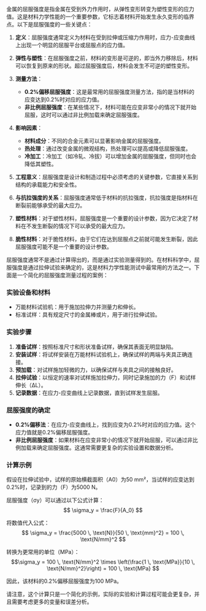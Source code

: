   
金属的屈服强度是指金属在受到外力作用时，从弹性变形转变为塑性变形的应力值。这是材料力学性能的一个重要参数，它标志着材料开始发生永久变形的临界点。以下是屈服强度的一些关键点：

1. **定义**：屈服强度通常定义为材料在受到拉伸或压缩力作用时，应力-应变曲线上出现一个明显的屈服平台或屈服点的应力值。
    
2. **弹性与塑性**：在屈服强度之前，材料的变形是可逆的，即当外力移除后，材料可以恢复到原来的形状。超过屈服强度后，材料会发生不可逆的塑性变形。
    
3. **测量方法**：
    
    - **0.2%偏移屈服强度**：这是最常用的屈服强度测量方法，指的是当材料的应变达到0.2%时对应的应力值。
    - **非比例屈服强度**：在某些情况下，材料可能在应变非常小的情况下就开始屈服，这时可以通过非比例加载来确定屈服强度。
4. **影响因素**：
    
    - **材料成分**：不同的合金元素可以显著影响金属的屈服强度。
    - **热处理**：通过改变金属的微观结构，热处理可以提高或降低屈服强度。
    - **冷加工**：冷加工（如冷轧、冷拔）可以增加金属的屈服强度，但同时也会降低其塑性。
5. **工程意义**：屈服强度是设计和制造过程中必须考虑的关键参数，它直接关系到结构的承载能力和安全性。
    
6. **与抗拉强度的关系**：屈服强度通常低于材料的抗拉强度，抗拉强度是指材料在断裂前能够承受的最大应力。
    
7. **塑性材料**：对于塑性材料，屈服强度是一个重要的设计参数，因为它决定了材料在不发生断裂的情况下可以承受的最大应力。
    
8. **脆性材料**：对于脆性材料，由于它们在达到屈服点之前就可能发生断裂，因此屈服强度可能不是一个重要的设计参数。


屈服强度通常不是通过计算得出的，而是通过实验测量得到的。在材料科学中，屈服强度是通过拉伸试验来确定的，这是材料力学性能测试中最常用的方法之一。下面是一个简化的屈服强度测量过程的案例：

### 实验设备和材料
- 万能材料试验机：用于施加拉伸力并测量力和伸长。
- 标准试样：具有规定尺寸的金属棒或片，用于进行拉伸试验。

### 实验步骤
1. **准备试样**：按照标准尺寸和形状准备试样，确保其表面无明显缺陷。
2. **安装试样**：将试样安装在万能材料试验机上，确保试样的两端与夹具正确连接。
3. **预加载**：对试样施加轻微的力，以确保试样与夹具之间的接触良好。
4. **拉伸试验**：以恒定的速率对试样施加拉伸力，同时记录施加的力（F）和试样伸长（ΔL）。
5. **记录数据**：在应力-应变曲线上记录数据，直到试样发生屈服。

### 屈服强度的确定
- **0.2%偏移法**：在应力-应变曲线上，找到应变为0.2%时对应的应力值。这个应力值就是0.2%偏移屈服强度。
- **非比例屈服强度**：如果材料在应变非常小的情况下就开始屈服，可以通过非比例加载来确定屈服强度。这通常需要更复杂的实验设置和数据分析。

### 计算示例
假设在拉伸试验中，试样的原始横截面积（A0）为50 mm²，当试样的应变达到0.2%时，记录到的力（F）为5000 N。

屈服强度（σy）可以通过以下公式计算：
$$ \sigma_y = \frac{F}{A_0} $$

将数值代入公式：
$$ \sigma_y = \frac{5000 \, \text{N}}{50 \, \text{mm}^2} = 100 \, \text{N/mm}^2 $$

转换为更常用的单位（MPa）：
$$\sigma_y = 100 \, \text{N/mm}^2 \times \left(\frac{1 \, \text{MPa}}{10 \, \text{N/mm}^2}\right) = 100 \, \text{MPa} $$

因此，该材料的0.2%偏移屈服强度为100 MPa。

请注意，这个计算只是一个简化的示例，实际的实验和计算过程可能会更复杂，并且需要考虑更多的变量和误差分析。
